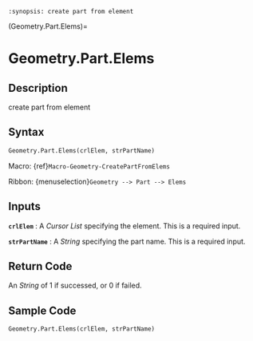 ```{module} Geometry.Part.Elems()
:synopsis: create part from element
```

(Geometry.Part.Elems)=

# Geometry.Part.Elems

## Description

create part from element

## Syntax

```python
Geometry.Part.Elems(crlElem, strPartName)
```

Macro: {ref}`Macro-Geometry-CreatePartFromElems`

Ribbon: {menuselection}`Geometry --> Part --> Elems`

## Inputs

**`crlElem`**
: A _Cursor List_ specifying the element. This is a required input.

**`strPartName`**
: A _String_ specifying the part name. This is a required input.

## Return Code

An _String_ of 1 if successed, or 0 if failed.

## Sample Code

```python
Geometry.Part.Elems(crlElem, strPartName)
```
